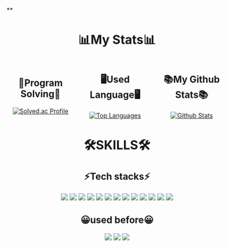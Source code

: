 **<div align=center>



<h1>📊My Stats📊</h1>

<div style="display: flex; align-items: center; gap: 20px;">
    <div>
        <h2>🔑Program Solving🔑</h2>
        <a href="https://solved.ac/dmseordl">
            <img src="http://mazassumnida.wtf/api/generate_badge?boj=dmseordl" alt="Solved.ac Profile">
        </a>
    </div>
    <div>
        <h2>🖥️Used Language🖥️</h2>
        <a href="https://github.com/MetoeRiver/github-readme-stats">
            <img src="https://github-readme-stats.vercel.app/api/top-langs/?username=MeteoRiver&layout=compact" alt="Top Languages">
        </a>
    </div>
    <div>
        <h2>📚My Github Stats📚</h2>
        <a href="https://github.com/MetoeRiver/github-readme-stats">
            <img src="https://github-readme-stats.vercel.app/api?username=MeteoRiver&theme=tokyonight" alt="Github Stats">
        </a>
    </div>
</div>




<h1>🛠️SKILLS🛠️</h1>
<h2>⚡Tech stacks⚡</h2>
 <img src="https://img.shields.io/badge/JAVA-744E3B?style=for-the-badge"/>

 <img src="https://img.shields.io/badge/React-20232A?style=for-the-badge&logo=react&logoColor=61DAFB"/>

 <img src="https://img.shields.io/badge/Spring-6DB33F?style=for-the-badge&logo=spring&logoColor=white"/>
 <img src="https://img.shields.io/badge/springboot-6DB33F?style=for-the-badge&logo=springboot&logoColor=white">
 <img src="https://img.shields.io/badge/springsecurity-6DB33F?style=for-the-badge&logo=springsecurity&logoColor=white">

 <img src="https://img.shields.io/badge/spring data JPA-6DB33F?style=for-the-badge">
 <img src="https://img.shields.io/badge/MyBatis-000000?style=for-the-badge">

 <img src="https://img.shields.io/badge/mysql-4479A1?style=for-the-badge&logo=mysql&logoColor=white">
 <img src="https://img.shields.io/badge/redis-FF4438?style=for-the-badge&logo=redis&logoColor=white">
 <img src="https://img.shields.io/badge/mongodb-47A248?style=for-the-badge&logo=mongodb&logoColor=white">
 <img src="https://img.shields.io/badge/jenkins-D24939?style=for-the-badge&logo=jenkins&logoColor=white">
 <img src="https://img.shields.io/badge/docker-2496ED?style=for-the-badge&logo=docker&logoColor=white">
 <img src="https://img.shields.io/badge/navercloud-03C75A?style=for-the-badge&logo=naver&logoColor=white">


<h2>😀used before😀</h2>
    <img src="https://img.shields.io/badge/C-A8B9CC?style=flat&logo=C&logoColor=white"/>
    <img src="https://img.shields.io/badge/Android-34A853?style=flat&logo=Android&logoColor=white"/>
    <img src="https://img.shields.io/badge/php-777BB4?style=flat&logo=php&logoColor=white"/>
</div>

